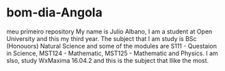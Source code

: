 # bom-dia-Angola
meu primeiro repository
My name is Julio Albano, I am a student at Open University and this my third year.
The subject that I am study is BSc (Honouors) Natural Science and some of the modules are
S111 - Questaion in Science, MST124 - Mathematic, MST125 - Mathematic and Physics.
I am slso, study WxMaxima 16.04.2 and this is the subject that Ilike the most.
